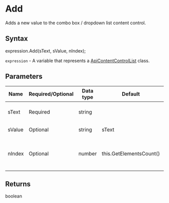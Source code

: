 # Add

Adds a new value to the combo box / dropdown list content control.

## Syntax

expression.Add(sText, sValue, nIndex);

`expression` - A variable that represents a [ApiContentControlList](../ApiContentControlList.md) class.

## Parameters

| **Name** | **Required/Optional** | **Data type** | **Default** | **Description** |
| ------------- | ------------- | ------------- | ------------- | ------------- |
| sText | Required | string |  | The display text for the list item. |
| sValue | Optional | string | sText | The list item value. |
| nIndex | Optional | number | this.GetElementsCount() | A position where a new value will be added. |

## Returns

boolean